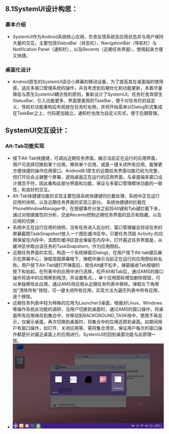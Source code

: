 ## 8.1SystemUI设计构思：
### 基本介绍
  - SystemUI作为Android系统核心应用，负责反馈系统及应用状态并与用户保持大量的交互。主要包括StatusBar（状态栏）、NavigationBar（导航栏）与Notification Panel（通知栏），以及Recents（近期任务界面），使用起来方便又快捷。
### 桌面化设计
  - Android原生的SystemUI适合小屏幕的移动设备，为了提高其在桌面端的使用感，适应多窗口管理系统的操作，并且考虑到后期优化和功能更新，本着尽量降低与原生SystemUI耦合性的原则，重新设计了SystemUI。任务栏舍弃原生StatusBar，引入功能更多、界面更美观的TaskBar，便于对任务栏的自定义，导航栏功能重构后布局放在任务栏右侧，并将开始菜单以Dialog形式集成在TaskBar之上，代码更加独立。通知栏也改为自定义形式，便于后期管理。

## SystemUI交互设计：
### Alt-Tab功能实现
  - 按下Alt-Tab快捷键，可调出近期任务界面，展示当前正在运行的应用界面，用户可选择切换到某个应用，移除单个应用，或是一键关闭所有应用，能够更方便快捷的操作应用窗口。Android8.1原生的近期任务界面功能已较为完整，但打开后会占据整个屏幕，遮挡桌面正在运行的应用界面，与桌面端多窗口设计理念不符，因此重构此部分界面和功能，保证与多窗口管理模块功能的一致性，和良好的交互。
  - Alt-Tab快捷键功能的实现主要包括系统快捷键的拦截处理，系统中正在运行应用的快照，以及近期任务界面的实现三部分。
系统快捷键的拦截在PhoneWindowManager中，在按键事件分发之前将Alt键和Tab键拦截下来，通过对按键属性的分析，交由Recents控制近期任务界面的显示和隐藏，以及应用的切换；
  - 系统中正在运行应用的快照，当有任务进入后台时，窗口管理器会将该任务的屏幕截图TaskSnapshort放入一个图形缓冲区中。只要任务顶层 Activity 的应用保留在内存中，该图形缓冲区就会保留在内存中。打开最近任务界面是，从缓冲区中取出该任务的TaskSnapshort，作为应用图标。
  - 近期任务界面的实现，构造一个系统弹窗(Dialog)，在用户按下Alt-tab键后展示在屏幕中心，弹框周围屏幕暗下，弹框中展示当前正在运行的应用图标和名称。用户按下Alt-Tab键打开弹窗后，按住Alt键不松手，弹窗接收Tab按键的按下和抬起，在列表中的应用中进行选择，松开Alt和Tab后，通过AMS的窗口操作将选中的应用移到栈顶，并设置焦点。，单个应用图标增加删除按钮，可以单独移除此应用，通过AMS将应用从近期任务列表中移除。弹框左下角增加“清除所有”按钮，可一键关闭所有应用，实现方法为遍历列表中所有应用，逐个移除。
  - 近期任务列表中较为特殊的应用为Launcher3桌面，根据对Linux、Windows等操作系统此功能的调研，当用户切换到桌面时，通过AMS的窗口操作，将桌面所有应用保存到集合中，并移动到BACKGROUND_TASK栈中，使其不再显示，仅展示桌面，再次切换到桌面时，将集合中的应用还原到桌面。如期间用户有窗口操作，如打开、关闭应用等，需将集合清空，保证用户每次的窗口操作都是针对最近桌面上的应用进行。SystemUI的回到桌面功能与此原理一致。
  - ![](https://github.com/openthos/systemui-analysis/blob/master/ImageView/alt-tab.png)

